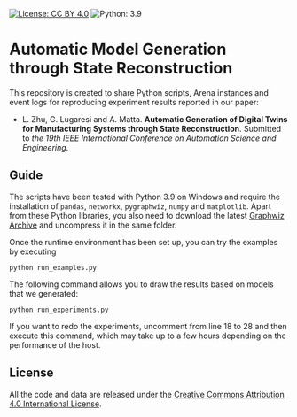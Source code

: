 [![License: CC BY 4.0](https://img.shields.io/badge/License-CC%20BY%204.0-lightgrey.svg)](http://creativecommons.org/licenses/by/4.0/)
![Python: 3.9](https://img.shields.io/badge/Python-3.9-blue.svg)

# Automatic Model Generation through State Reconstruction

This repository is created to share Python scripts, Arena instances and event logs for reproducing experiment results reported in our paper:

* L. Zhu, G. Lugaresi and A. Matta. **Automatic Generation of Digital Twins for Manufacturing Systems through State Reconstruction**. Submitted to *the 19th IEEE International Conference on Automation Science and Engineering*.

## Guide

The scripts have been tested with Python 3.9 on Windows and require the installation of `pandas`, `networkx`, `pygraphwiz`, `numpy` and `matplotlib`. Apart from these Python libraries, you also need to download the latest [Graphwiz Archive](https://graphviz.org/download/#windows) and uncompress it in the same folder. 

Once the runtime environment has been set up, you can try the examples by executing

    python run_examples.py
The following command allows you to draw the results based on models that we generated:

    python run_experiments.py
If you want to redo the experiments, uncomment from line 18 to 28 and then execute this command, which may take up to a few hours depending on the performance of the host.

## License

All the code and data are released under the [Creative Commons Attribution 4.0 International License](http://creativecommons.org/licenses/by/4.0/).
